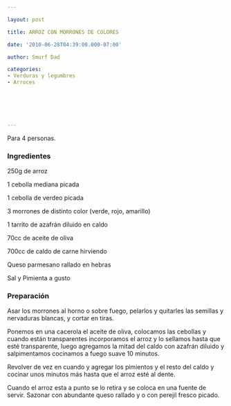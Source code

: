 ```yaml
---

layout: post

title: ARROZ CON MORRONES DE COLORES

date: '2010-06-28T04:39:00.000-07:00'

author: Smurf Dad

categories:
- Verduras y legumbres
- Arroces






---
```


Para 4 personas.

<h3>Ingredientes</h3>

250g de arroz

1 cebolla mediana picada

1 cebolla de verdeo picada

3 morrones de distinto color (verde, rojo, amarillo)

1 tarrito de azafrán diluido en caldo

70cc de aceite de oliva

700cc de caldo de carne hirviendo

Queso parmesano rallado en hebras

Sal y Pimienta a gusto

<h3>Preparación</h3>

Asar los morrones al horno o sobre fuego, pelarlos y quitarles las semillas y nervaduras blancas, y cortar en tiras.

Ponemos en una cacerola el aceite de oliva, colocamos las cebollas y cuando están transparentes incorporamos el arroz y lo sellamos hasta que esté transparente, luego agregamos la mitad del caldo con azafrán diluido y salpimentamos cocinamos a fuego suave 10 minutos.

Revolver de vez en cuando y agregar los pimientos y el resto del caldo y cocinar unos minutos más hasta que el arroz esté al dente.

Cuando el arroz esta a punto se lo retira y se coloca en una fuente de servir. Sazonar con abundante queso rallado y o con perejil fresco picado.